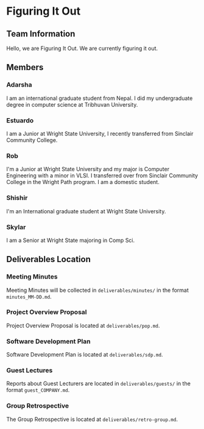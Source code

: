 # Figuring It Out

## Team Information
Hello, we are Figuring It Out. We are currently figuring it out.

## Members

### Adarsha
I am an international graduate student from Nepal. I did my undergraduate degree in computer science at Tribhuvan University.

### Estuardo
I am a Junior at Wright State University, I recently transferred from Sinclair Community College.

### Rob
I'm a Junior at Wright State University and my major is Computer Engineering with a minor in VLSI. I transferred over from Sinclair Community College in the Wright Path program. I am a domestic student.

### Shishir
I'm an International graduate student at Wright State University. 

### Skylar
I am a Senior at Wright State majoring in Comp Sci.

## Deliverables Location

### Meeting Minutes
Meeting Minutes will be collected in `deliverables/minutes/` in the format `minutes_MM-DD.md`.

### Project Overview Proposal
Project Overview Proposal is located at `deliverables/pop.md`.

### Software Development Plan
Software Development Plan is located at `deliverables/sdp.md`.

### Guest Lectures
Reports about Guest Lecturers are located in `deliverables/guests/` in the format `guest_COMPANY.md`.

### Group Retrospective
The Group Retrospective is located at `deliverables/retro-group.md`.
<!-- Add more here, or something lol -->
